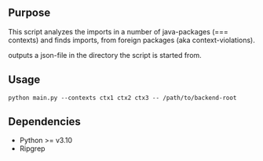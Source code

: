 ## Purpose

This script analyzes the imports in a number of java-packages (=== contexts) and finds imports, from foreign packages (aka context-violations).

outputs a json-file in the directory the script is started from.

## Usage

```shell
python main.py --contexts ctx1 ctx2 ctx3 -- /path/to/backend-root
```

## Dependencies

- Python >= v3.10
- Ripgrep
